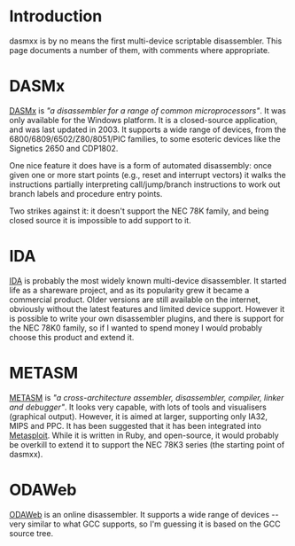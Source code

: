 # Introduction #

dasmxx is by no means the first multi-device scriptable disassembler.  This page documents a number of them, with comments where appropriate.


# DASMx #

[DASMx](http://myweb.tiscali.co.uk/pclare/DASMx/) is _"a disassembler for a range of common microprocessors"_.  It was only available for the Windows platform.  It is a closed-source application, and was last updated in 2003.  It supports a wide range of devices, from the 6800/6809/6502/Z80/8051/PIC families, to some esoteric devices like the Signetics 2650 and CDP1802.

One nice feature it does have is a form of automated disassembly: once given one or more start points (e.g., reset and interrupt vectors) it walks the instructions partially interpreting call/jump/branch instructions to work out branch labels and procedure entry points.

Two strikes against it: it doesn't support the NEC 78K family, and being closed source it is impossible to add support to it.

# IDA #

[IDA](https://www.hex-rays.com/products/ida/) is probably the most widely known multi-device disassembler.  It started life as a shareware project, and as its popularity grew it became a commercial product.  Older versions are still available on the internet, obviously without the latest features and limited device support.  However it is possible to write your own disassembler plugins, and there is support for the NEC 78K0 family, so if I wanted to spend money I would probably choose this product and extend it.

# METASM #

[METASM](http://metasm.cr0.org/) is _"a cross-architecture assembler, disassembler, compiler, linker and debugger"_.  It looks very capable, with lots of tools and visualisers (graphical output).  However, it is aimed at larger, supporting only IA32, MIPS and PPC.  It has been suggested that it has been integrated into [Metasploit](http://www.metasploit.com/).  While it is written in Ruby, and open-source, it would probably be overkill to extend it to support the NEC 78K3 series (the starting point of dasmxx).

# ODAWeb #

[ODAWeb](http://www.onlinedisassembler.com/odaweb/) is an online disassembler.  It supports a wide range of devices -- very similar to what GCC supports, so I'm guessing it is based on the GCC source tree.

